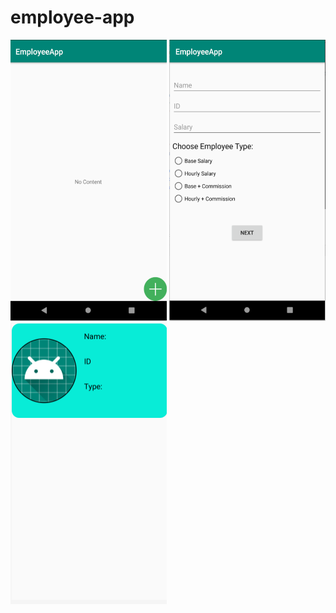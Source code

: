 # employee-app
<img src =  "images/home.png" width = "250" height = "450"> <img src = "images/add-employee.png" width = "250" height = "450">
<img src = "images/emp-rv-layout.png" width = "250" height = "450">
